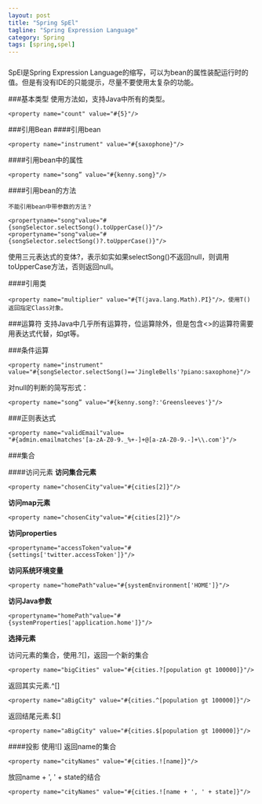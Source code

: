 ```yaml
---
layout: post
title: "Spring SpEl"
tagline: "Spring Expression Language"
category: Spring
tags: [spring,spel]
---
```

### 
SpEl是Spring Expression Language的缩写，可以为bean的属性装配运行时的值。但是有没有IDE的只能提示，尽量不要使用太复杂的功能。

###基本类型
使用方法如，支持Java中所有的类型。

	<property name="count" value="#{5}"/>

###引用Bean
####引用bean

	<property name="instrument" value="#{saxophone}"/>

####引用bean中的属性

	<property name="song” value="#{kenny.song}"/>

<!--more-->	

####引用bean的方法

	不能引用bean中带参数的方法？

	<propertyname="song"value="#{songSelector.selectSong().toUpperCase()}"/>
	<propertyname="song"value="#{songSelector.selectSong()?.toUpperCase()}"/>

使用三元表达式的变体?，表示如实如果selectSong()不返回null，则调用
toUpperCase方法，否则返回null。

####引用类

	<property name="multiplier" value="#{T(java.lang.Math).PI}"/>，使用T() 返回指定Class对象。

###运算符
支持Java中几乎所有运算符，位运算除外，但是包含<>的运算符需要用表达式代替，如gt等。

###条件运算

	<property name="instrument"
	value="#{songSelector.selectSong()=='JingleBells'?piano:saxophone}"/>

对null的判断的简写形式：

	<property name="song” value="#{kenny.song?:'Greensleeves'}"/>

###正则表达式

	<property name="validEmail"value=
	"#{admin.emailmatches'[a-zA-Z0-9._%+-]+@[a-zA-Z0-9.-]+\\.com'}"/>

###集合

####访问元素
**访问集合元素**

	<property name="chosenCity"value="#{cities[2]}"/>

**访问map元素**

	<property name="chosenCity"value="#{cities[2]}"/>

**访问properties**

	<propertyname="accessToken"value="#{settings['twitter.accessToken']}"/>

**访问系统环境变量**

	<property name="homePath"value="#{systemEnvironment['HOME']}"/>

**访问Java参数**

	<propertyname="homePath"value="#{systemProperties['application.home']}"/>

**选择元素**

访问元素的集合，使用.?[]，返回一个新的集合

	<property name="bigCities" value="#{cities.?[population gt 100000]}"/>

返回其实元素.^[]

	<property name="aBigCity" value="#{cities.^[population gt 100000]}"/>

返回结尾元素.$[]

	<property name="aBigCity" value="#{cities.$[population gt 100000]}"/>

####投影
使用![]
返回name的集合

	<property name="cityNames" value="#{cities.![name]}"/>

放回name + ', ' + state的结合

	<property name="cityNames" value="#{cities.![name + ', ' + state]}"/>
